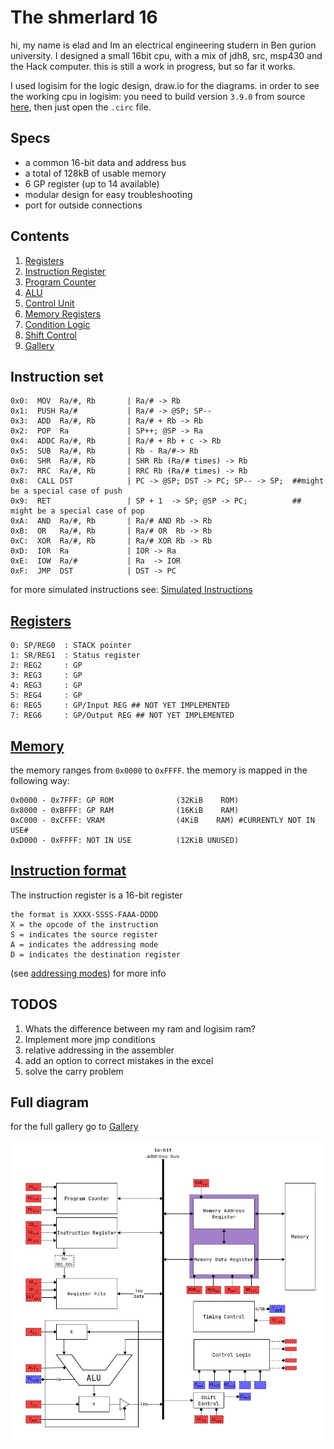 # The shmerlard 16

hi, my name is elad and Im an electrical engineering studern in Ben gurion university.
I designed a small 16bit cpu, with a mix of jdh8, src, msp430 and the Hack computer.
this is still a work in progress, but so far it works.

I used logisim for the logic design, draw.io for the diagrams.
in order to see the working cpu in logisim: you need to build version `3.9.0` from source [here](https://github.com/logisim-evolution/logisim-evolution/blob/main/docs/developers.md), then just open the `.circ` file.

## Specs

- a common 16-bit data and address bus
- a total of 128kB of usable memory
- 6 GP register (up to 14 available)
- modular design for easy troubleshooting
- port for outside connections

## Contents

1) [Registers](/Wiki/Modules/Register-File.md)
2) [Instruction Register](/Wiki/Modules/Instruction-Register.md)
3) [Program Counter](/Wiki/Modules/Program-Counter.md)
4) [ALU](/Wiki/Modules/ALU.md)
5) [Control Unit](/Wiki/Modules/ControlUnit.md)
6) [Memory Registers](/Wiki/Modules/Memory-Registers.md)
7) [Condition Logic](/Wiki/Modules/Condition-Logic.md)
8) [Shift Control](/Wiki/Modules/Shift-Control.md)
9) [Gallery](/Wiki/Gallery.md)

## Instruction set

```text
0x0:  MOV  Ra/#, Rb       | Ra/# -> Rb
0x1:  PUSH Ra/#           | Ra/# -> @SP; SP--
0x3:  ADD  Ra/#, Rb       | Ra/# + Rb -> Rb
0x2:  POP  Ra             | SP++; @SP -> Ra
0x4:  ADDC Ra/#, Rb       | Ra/# + Rb + c -> Rb
0x5:  SUB  Ra/#, Rb       | Rb - Ra/#-> Rb
0x6:  SHR  Ra/#, Rb       | SHR Rb (Ra/# times) -> Rb
0x7:  RRC  Ra/#, Rb       | RRC Rb (Ra/# times) -> Rb
0x8:  CALL DST            | PC -> @SP; DST -> PC; SP-- -> SP;  ##might be a special case of push 
0x9:  RET                 | SP + 1  -> SP; @SP -> PC;          ## might be a special case of pop   
0xA:  AND  Ra/#, Rb       | Ra/# AND Rb -> Rb
0xB:  OR   Ra/#, Rb       | Ra/# OR  Rb -> Rb                  
0xC:  XOR  Ra/#, Rb       | Ra/# XOR Rb -> Rb
0xD:  IOR  Ra             | IOR -> Ra
0xE:  IOW  Ra/#           | Ra  -> IOR         
0xF:  JMP  DST            | DST -> PC  
```

for more simulated instructions see: [Simulated Instructions](/Wiki/Simulated-Instructions.md)

## [Registers](/Wiki/Register-File.md)

```text
0: SP/REG0  : STACK pointer    
1: SR/REG1  : Status register
2: REG2     : GP
3: REG3     : GP
4: REG3     : GP
5: REG4     : GP
6: REG5     : GP/Input REG ## NOT YET IMPLEMENTED
7: REG6     : GP/Output REG ## NOT YET IMPLEMENTED
```

## [Memory](/Wiki/Memory-Registers.md)

the memory ranges from `0x0000` to `0xFFFF`.
the memory is mapped in the following way:

```text
0x0000 - 0x7FFF: GP ROM              (32KiB    ROM)
0x8000 - 0xBFFF: GP RAM              (16KiB    RAM) 
0xC000 - 0xCFFF: VRAM                (4KiB    RAM) #CURRENTLY NOT IN USE#
0xD000 - 0xFFFF: NOT IN USE          (12KiB UNUSED)
```

## [Instruction format](/Wiki/Instruction-Register.md)

The instruction register is a 16-bit register

```text
the format is XXXX-SSSS-FAAA-DDDD
X = the opcode of the instruction
S = indicates the source register
A = indicates the addressing mode
D = indicates the destination register
```

(see [addressing modes](/Wiki/Instruction-Register.md#addressing-modes)) for more info

## TODOS

1) Whats the difference between my ram and logisim ram?
2) Implement more jmp conditions
3) relative addressing in the assembler
4) add an option to correct mistakes in the excel
5) solve the carry problem

## Full diagram

for the full gallery go to [Gallery](Wiki/Gallery.md)

![text](Wiki/Diagrams/Main-Diagram.jpg)

